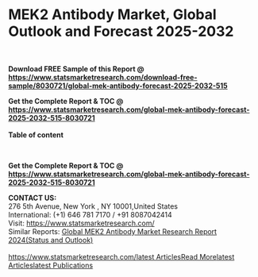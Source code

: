 <h1>MEK2 Antibody Market, Global Outlook and Forecast 2025-2032</h1><br/><p><strong>Download FREE Sample of this Report @ <a href="https://www.statsmarketresearch.com/download-free-sample/8030721/global-mek-antibody-forecast-2025-2032-515">https://www.statsmarketresearch.com/download-free-sample/8030721/global-mek-antibody-forecast-2025-2032-515</a></strong></p><div><b>Get the Complete Report & TOC @ <a href="https://www.statsmarketresearch.com/global-mek-antibody-forecast-2025-2032-515-8030721">https://www.statsmarketresearch.com/global-mek-antibody-forecast-2025-2032-515-8030721</a></b></div><br><b>Table of content</b><p><br><div><b>Get the Complete Report & TOC @ <a href="https://www.statsmarketresearch.com/global-mek-antibody-forecast-2025-2032-515-8030721">https://www.statsmarketresearch.com/global-mek-antibody-forecast-2025-2032-515-8030721</a></b></div></p> <b>CONTACT US:</b><br>276 5th Avenue, New York , NY 10001,United States<br>International: (+1) 646 781 7170 / +91 8087042414<br>Visit: <a href="https://www.statsmarketresearch.com/">https://www.statsmarketresearch.com/</a><br>Similar Reports: <a href="https://www.statsmarketresearch.com/global-mek-antibody-forecast-2025-2032-515-8030721">Global MEK2 Antibody Market Research Report 2024(Status and Outlook)</a><br/><br/><a href="https://gyeongbokgung.com">https://www.statsmarketresearch.com/</a><a href="https://hallyeomaritime.com">latest Articles</a><a href="https://jingwansa.com">Read More</a><a href=https://nguoiviet.jp/">latest Articles</a><a href="https://www.intelmarketresearch.com/">latest Publications</a>